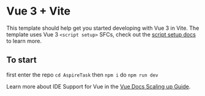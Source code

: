 # Vue 3 + Vite

This template should help get you started developing with Vue 3 in Vite. The template uses Vue 3 `<script setup>` SFCs, check out the [script setup docs](https://v3.vuejs.org/api/sfc-script-setup.html#sfc-script-setup) to learn more.

## To start 
first enter the repo `cd AspireTask` 
then `npm i` 
do `npm run dev` 

Learn more about IDE Support for Vue in the [Vue Docs Scaling up Guide](https://vuejs.org/guide/scaling-up/tooling.html#ide-support).
